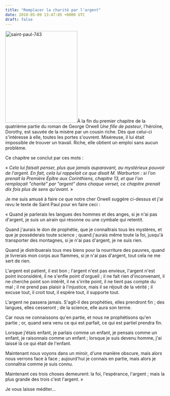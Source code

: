 ```yaml
---
title: "Remplacer la charité par l'argent"
date: 2018-05-09 13:47:05 +0000 UTC
draft: false
---
```

<img class=" size-full wp-image-383 alignleft" src="https://lydericblog.files.wordpress.com/2018/05/saint-paul-743.jpg" alt="saint-paul-743" width="227" height="289" />À la fin du premier chapitre de la quatrième partie du roman de George Orwell <em>Une fille de pasteur</em>, l'héroïne, Dorothy, est sauvée de la misère par un cousin riche. Dès que celui-ci s'intéresse à elle, toutes les portes s'ouvrent. Miséreuse, il lui était impossible de trouver un travail. Riche, elle obtient un emploi sans aucun problème.

Ce chapitre se conclut par ces mots :

« <em>Cela lui faisait penser, plus que jamais auparavant, au mystérieux pouvoir de l'argent. En fait, cela lui rappelait ce que disait M. Warburton : si l'on prenait la Première Épître aux Corinthiens, chapitre 13, et que l'on remplaçait "charité" par "argent" dans chaque verset, ce chapitre prenait dix fois plus de sens qu'avant.</em> »

Je me suis amusé à faire ce que notre cher Orwell suggère ci-dessus et j'ai revu le texte de Saint Paul pour en faire ceci :

« Quand je parlerais les langues des hommes et des anges, si je n'ai pas d'argent, je suis un airain qui résonne ou une cymbale qui retentit.

Quand j'aurais le don de prophétie, que je connaîtrais tous les mystères, et que je posséderais toute science ; quand j'aurais même toute la foi, jusqu'à transporter des montagnes, si je n'ai pas d'argent, je ne suis rien.

Quand je distribuerais tous mes biens pour la nourriture des pauvres, quand je livrerais mon corps aux flammes, si je n'ai pas d'argent, tout cela ne me sert de rien.

L'argent est patient, il est bon ; l'argent n'est pas envieux, l'argent n'est point inconsidéré, il ne s'enfle point d'orgueil ; il ne fait rien d'inconvenant, il ne cherche point son intérêt, il ne s'irrite point, il ne tient pas compte du mal ; il ne prend pas plaisir à l'injustice, mais il se réjouit de la vérité ; il excuse tout, il croit tout, il espère tout, il supporte tout.

L'argent ne passera jamais. S'agit-il des prophéties, elles prendront fin ; des langues, elles cesseront ; de la science, elle aura son terme.

Car nous ne connaissons qu'en partie, et nous ne prophétisons qu'en partie ; or, quand sera venu ce qui est parfait, ce qui est partiel prendra fin.

Lorsque j'étais enfant, je parlais comme un enfant, je pensais comme un enfant, je raisonnais comme un enfant ; lorsque je suis devenu homme, j'ai laissé là ce qui était de l'enfant.

Maintenant nous voyons dans un miroir, d'une manière obscure, mais alors nous verrons face à face ; aujourd'hui je connais en partie, mais alors je connaîtrai comme je suis connu.

Maintenant ces trois choses demeurent: la foi, l'espérance, l'argent ; mais la plus grande des trois c'est l'argent. »

Je vous laisse méditer…